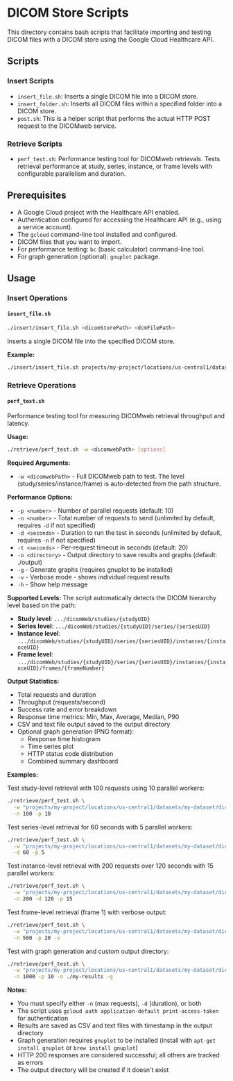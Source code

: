 # DICOM Store Scripts

This directory contains bash scripts that facilitate importing and testing DICOM files with a DICOM store using the Google Cloud Healthcare API.

## Scripts

### Insert Scripts

* `insert_file.sh`: Inserts a single DICOM file into a DICOM store.
* `insert_folder.sh`: Inserts all DICOM files within a specified folder into a DICOM store.
* `post.sh`: This is a helper script that performs the actual HTTP POST request to the DICOMweb service.

### Retrieve Scripts

* `perf_test.sh`: Performance testing tool for DICOMweb retrievals. Tests retrieval performance at study, series, instance, or frame levels with configurable parallelism and duration.

## Prerequisites

*   A Google Cloud project with the Healthcare API enabled.
*   Authentication configured for accessing the Healthcare API (e.g., using a service account).
*   The `gcloud` command-line tool installed and configured.
*   DICOM files that you want to import.
*   For performance testing: `bc` (basic calculator) command-line tool.
*   For graph generation (optional): `gnuplot` package.

## Usage

### Insert Operations

#### `insert_file.sh`

```bash
./insert/insert_file.sh <dicomStorePath> <dcmFilePath>
```

Inserts a single DICOM file into the specified DICOM store.

**Example:**
```bash
./insert/insert_file.sh projects/my-project/locations/us-central1/datasets/my-dataset/dicomStores/my-store /path/to/file.dcm
```

### Retrieve Operations

#### `perf_test.sh`

Performance testing tool for measuring DICOMweb retrieval throughput and latency.

**Usage:**
```bash
./retrieve/perf_test.sh -w <dicomwebPath> [options]
```

**Required Arguments:**
* `-w <dicomwebPath>` - Full DICOMweb path to test. The level (study/series/instance/frame) is auto-detected from the path structure.

**Performance Options:**
* `-p <number>` - Number of parallel requests (default: 10)
* `-n <number>` - Total number of requests to send (unlimited by default, requires `-d` if not specified)
* `-d <seconds>` - Duration to run the test in seconds (unlimited by default, requires `-n` if not specified)
* `-t <seconds>` - Per-request timeout in seconds (default: 20)
* `-o <directory>` - Output directory to save results and graphs (default: ./output)
* `-g` - Generate graphs (requires gnuplot to be installed)
* `-v` - Verbose mode - shows individual request results
* `-h` - Show help message

**Supported Levels:**
The script automatically detects the DICOM hierarchy level based on the path:
* **Study level**: `.../dicomWeb/studies/{studyUID}`
* **Series level**: `.../dicomWeb/studies/{studyUID}/series/{seriesUID}`
* **Instance level**: `.../dicomWeb/studies/{studyUID}/series/{seriesUID}/instances/{instanceUID}`
* **Frame level**: `.../dicomWeb/studies/{studyUID}/series/{seriesUID}/instances/{instanceUID}/frames/{frameNumber}`

**Output Statistics:**
* Total requests and duration
* Throughput (requests/second)
* Success rate and error breakdown
* Response time metrics: Min, Max, Average, Median, P90
* CSV and text file output saved to the output directory
* Optional graph generation (PNG format):
  - Response time histogram
  - Time series plot
  - HTTP status code distribution
  - Combined summary dashboard

**Examples:**

Test study-level retrieval with 100 requests using 10 parallel workers:
```bash
./retrieve/perf_test.sh \
  -w "projects/my-project/locations/us-central1/datasets/my-dataset/dicomStores/my-store/dicomWeb/studies/1.2.840.113619.2.55.3.4.1" \
  -n 100 -p 10
```

Test series-level retrieval for 60 seconds with 5 parallel workers:
```bash
./retrieve/perf_test.sh \
  -w "projects/my-project/locations/us-central1/datasets/my-dataset/dicomStores/my-store/dicomWeb/studies/1.2.840.113619.2.55.3.4.1/series/1.2.840.113619.2.55.3.5.1" \
  -d 60 -p 5
```

Test instance-level retrieval with 200 requests over 120 seconds with 15 parallel workers:
```bash
./retrieve/perf_test.sh \
  -w "projects/my-project/locations/us-central1/datasets/my-dataset/dicomStores/my-store/dicomWeb/studies/1.2.840.113619.2.55.3.4.1/series/1.2.840.113619.2.55.3.5.1/instances/1.2.840.113619.2.55.3.6.1" \
  -n 200 -d 120 -p 15
```

Test frame-level retrieval (frame 1) with verbose output:
```bash
./retrieve/perf_test.sh \
  -w "projects/my-project/locations/us-central1/datasets/my-dataset/dicomStores/my-store/dicomWeb/studies/1.2.840.113619.2.55.3.4.1/series/1.2.840.113619.2.55.3.5.1/instances/1.2.840.113619.2.55.3.6.1/frames/1" \
  -n 500 -p 20 -v
```

Test with graph generation and custom output directory:
```bash
./retrieve/perf_test.sh \
  -w "projects/my-project/locations/us-central1/datasets/my-dataset/dicomStores/my-store/dicomWeb/studies/1.2.840.113619.2.55.3.4.1" \
  -n 1000 -p 10 -o ./my-results -g
```

**Notes:**
* You must specify either `-n` (max requests), `-d` (duration), or both
* The script uses `gcloud auth application-default print-access-token` for authentication
* Results are saved as CSV and text files with timestamp in the output directory
* Graph generation requires `gnuplot` to be installed (install with `apt-get install gnuplot` or `brew install gnuplot`)
* HTTP 200 responses are considered successful; all others are tracked as errors
* The output directory will be created if it doesn't exist